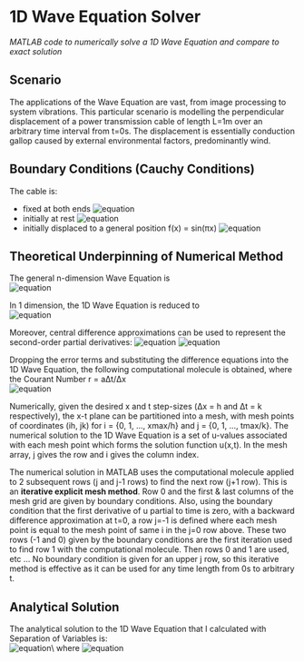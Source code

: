 # 1D Wave Equation Solver

*MATLAB code to numerically solve a 1D Wave Equation and compare to exact solution*

## Scenario
The applications of the Wave Equation are vast, from image processing to system vibrations. This particular scenario is modelling the perpendicular displacement of a power transmission cable of length L=1m over an arbitrary time interval from t=0s. The displacement is essentially conduction gallop caused by external environmental factors, predominantly wind.

## Boundary Conditions (Cauchy Conditions)
The cable is:
- fixed at both ends ![equation](https://latex.codecogs.com/svg.image?%5CRightarrow%20u(x=0,%20t)%20=%20u(0,t)%20=%200,%20u(x=L,%20t)%20=%20u(L,%20t)%20=%200)
- initially at rest ![equation](https://latex.codecogs.com/svg.image?%5CRightarrow%20%5Cfrac%7B%5Cpartial%20u%7D%7B%5Cpartial%20t%7D(x,%20t=0)%20=%20%5Cfrac%7B%5Cpartial%20u%7D%7B%5Cpartial%20t%7D(x,%200)%20=%200)
- initially displaced to a general position f(x) = sin(πx) ![equation](https://latex.codecogs.com/svg.image?%5CRightarrow%20u(x,%20t=0)%20=%20u(x,0)%20=%20f(x)%20=%20%5Csin(%5Cpi%20x))

## Theoretical Underpinning of Numerical Method
The general n-dimension Wave Equation is\
![equation](https://latex.codecogs.com/svg.image?\frac{\partial&space;^2&space;u}{\partial&space;t^2}&space;=&space;a^2&space;\nabla^2&space;u)

In 1 dimension, the 1D Wave Equation is reduced to\
![equation](https://latex.codecogs.com/svg.image?%5Cfrac%7B%5Cpartial%20%5E2%20u%7D%7B%5Cpartial%20t%5E2%7D%20=%20a%5E2%20%5Cfrac%7B%5Cpartial%20%5E2%20u%7D%7B%5Cpartial%20x%5E2%7D)

Moreover, central difference approximations can be used to represent the second-order partial derivatives:
![equation](https://latex.codecogs.com/svg.image?%5Cfrac%7B%5Cpartial%20%5E2%20u%7D%7B%5Cpartial%20x%5E2%7D%20=%20%5Cfrac%7Bu(x-%5CDelta%20x,%20t)%20-%202%20u(x,t)%20&plus;%20u(x&plus;%20%5CDelta%20x,%20t)%7D%7B%5CDelta%20x%5E2%7D%20&plus;%20O(%5CDelta%20x%5E2)%20%5Capprox%20%5Cfrac%7Bu_%7Bi-1,%20j%7D-2u_%7Bi,j%7D%20&plus;%20u_%7Bi&plus;1,j%7D%7D%7B%5CDelta%20x%5E2%7D)
![equation](https://latex.codecogs.com/svg.image?%5Cfrac%7B%5Cpartial%20%5E2%20u%7D%7B%5Cpartial%20t%5E2%7D%20=%20%5Cfrac%7Bu(x,%20t-%5CDelta%20t)%20-%202%20u(x,t)%20&plus;%20u(x,%20t&plus;%20%5CDelta%20t)%7D%7B%5CDelta%20t%5E2%7D%20&plus;%20O(%5CDelta%20t%5E2)%20%5Capprox%20%5Cfrac%7Bu_%7Bi,%20j-1%7D-2u_%7Bi,j%7D%20&plus;%20u_%7Bi,j&plus;1%7D%7D%7B%5CDelta%20t%5E2%7D)

Dropping the error terms and substituting the difference equations into the 1D Wave Equation, the following computational molecule is obtained, where the Courant Number r = aΔt/Δx\
![equation](https://latex.codecogs.com/svg.image?u_%7Bi,j&plus;1%7D%20=%20r%5E2%20u_%7Bi-1,j%7D%20&plus;%20%202(1%20-%20r%5E2%20)u_%7Bi,j%7D%20&plus;%20r%5E2%20u_%7Bi&plus;1,j%7D%20-%20u_%7Bi,j-1%7D)

Numerically, given the desired x and t step-sizes (Δx = h and Δt = k respectively), the x-t plane can be partitioned into a mesh, with mesh points of coordinates (ih, jk) for i = {0, 1, ..., xmax/h} and j = {0, 1, ..., tmax/k}. The numerical solution to the 1D Wave Equation is a set of u-values associated with each mesh point which forms the solution function u(x,t). In the mesh array, j gives the row and i gives the column index.

The numerical solution in MATLAB uses the computational molecule applied to 2 subsequent rows (j and j-1 rows) to find the next row (j+1 row). This is an **iterative explicit mesh method**. Row 0 and the first & last columns of the mesh grid are given by boundary conditions. Also, using the boundary condition that the first derivative of u partial to time is zero, with a backward difference approximation at t=0, a row j=-1 is defined where each mesh point is equal to the mesh point of same i in the j=0 row above. These two rows (-1 and 0) given by the boundary conditions are the first iteration used to find row 1 with the computational molecule. Then rows 0 and 1 are used, etc ... No boundary condition is given for an upper j row, so this iterative method is effective as it can be used for any time length from 0s to arbitrary t.

## Analytical Solution
The analytical solution to the 1D Wave Equation that I calculated with Separation of Variables is:\
![equation](https://latex.codecogs.com/svg.image?u(x,t)%20=%20%5Csum_%7Bn=1%7D%5E%7B%5Cinfty%7D%20b_n%20%5Csin%20%5Cleft(%20%5Cfrac%7Bn%5Cpi%7D%7BL%7D%20x%5Cright)%20%5Ccos%20%5Cleft(%20%5Cfrac%7Ban%5Cpi%7D%7BL%7D%20t%20%5Cright))\
where ![equation](https://latex.codecogs.com/svg.image?b_n%20=%20%5Cfrac%7B2%7D%7BL%7D%20%5Cint_0%5EL%20f(x)%20%5Csin%7B%5Cleft(%5Cfrac%7B2%5Cpi%7D%7B2L%7D%20nx%20%5Cright)%7D%20%5CLongrightarrow%20%5Cboxed%7Bb_n%20=%20%5Cfrac%7B2%7D%7BL%7D%20%5Cint_0%5EL%20f(x)%20%5Csin%7B%5Cleft(%5Cfrac%7B%5Cpi%20nx%7D%7BL%7D%20%5Cright)%7D%20%5C,dx%20%7D)
